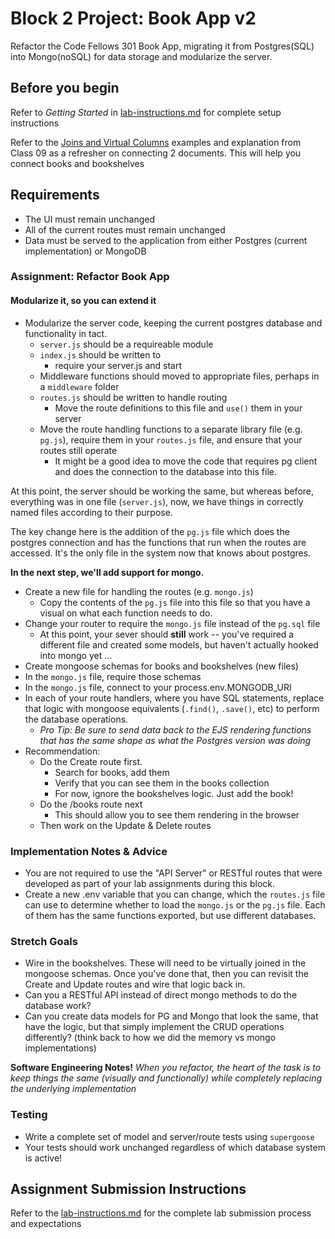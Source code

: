 # Block 2 Project: Book App v2

Refactor the Code Fellows 301 Book App, migrating it from Postgres(SQL) into Mongo(noSQL) for data storage and modularize the server.

## Before you begin
Refer to *Getting Started* in [lab-instructions.md](../../../reference/submission-instructions/labs.md) for complete setup instructions

Refer to the [Joins and Virtual Columns](../../class-09/README.md) examples and explanation from Class 09 as a refresher on connecting 2 documents. This will help you connect books and bookshelves

## Requirements

* The UI must remain unchanged
* All of the current routes must remain unchanged
* Data must be served to the application from either Postgres (current implementation) or MongoDB

### Assignment: Refactor Book App

#### Modularize it, so you can extend it

* Modularize the server code, keeping the current postgres database and functionality in tact.
  * `server.js` should be a requireable module
  * `index.js` should be written to
    * require your server.js and start
  * Middleware functions should moved to appropriate files, perhaps in a `middleware` folder
  * `routes.js` should be written to handle routing
    * Move the route definitions to this file and `use()` them in your server
  * Move the route handling functions to a separate library file (e.g. `pg.js`), require them in your `routes.js` file, and ensure that your routes still operate
    * It might be a good idea to move the code that requires pg client and does the connection to the database into this file.
    
At this point, the server should be working the same, but whereas before, everything was in one file (`server.js`), now, we have things in correctly named files according to their purpose. 

The key change here is the addition of the `pg.js` file which does the postgres connection and has the functions that run when the routes are accessed. It's the only file in the system now that knows about postgres.

**In the next step, we'll add support for mongo.**
  
* Create a new file for handling the routes (e.g. `mongo.js`)
  * Copy the contents of the `pg.js` file into this file so that you have a visual on what each function needs to do.
* Change your router to require the `mongo.js` file instead of the `pg.sql` file
  * At this point, your sever should **still** work -- you've required a different file and created some models, but haven't actually hooked into mongo yet ...
* Create mongoose schemas for books and bookshelves (new files)
* In the `mongo.js` file, require those schemas
* In the `mongo.js` file, connect to your process.env.MONGODB_URI
* In each of your route handlers, where you have SQL statements, replace that logic with mongoose equivalents (`.find()`, `.save()`, etc) to perform the database operations.
  * *Pro Tip: Be sure to send data back to the EJS rendering functions that has the same shape as what the Postgres version was doing*
* Recommendation:
  * Do the Create route first.
    * Search for books, add them
    * Verify that you can see them in the books collection
    * For now, ignore the bookshelves logic.  Just add the book!
  * Do the /books route next
    * This should allow you to see them rendering in the browser
  * Then work on the Update & Delete routes


### Implementation Notes & Advice

* You are not required to use the "API Server" or RESTful routes that were developed as part of your lab assignments during this block.
* Create a new .env variable that you can change, which the `routes.js` file can use to determine whether to load the `mongo.js` or the `pg.js` file. Each of them has the same functions exported, but use different databases.  

### Stretch Goals

* Wire in the bookshelves. These will need to be virtually joined in the mongoose schemas.  Once you've done that, then you can revisit the Create and Update routes and wire that logic back in.
* Can you a RESTful API instead of direct mongo methods to do the database work?
* Can you create data models for PG and Mongo that look the same, that have the logic, but that simply implement the CRUD operations differently? (think back to how we did the memory vs mongo implementations)

**Software Engineering Notes!** *When you refactor, the heart of the task is to keep things the same (visually and functionally) while completely replacing the underlying implementation*
  
### Testing
* Write a complete set of model and server/route tests using `supergoose`
* Your tests should work unchanged regardless of which database system is active!

## Assignment Submission Instructions
Refer to the [lab-instructions.md](../../../reference/submission-instructions/labs.md) for the complete lab submission process and expectations

